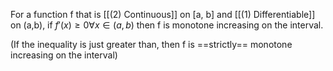 For a function f that is [[(2) Continuous]] on \[a, b] and [[(1) Differentiable]] on (a,b), if $f'(x) \ge 0 \forall x \in (a,b)$ then f is monotone increasing on the interval.

(If the inequality is just greater than, then f is ==strictly== monotone increasing on the interval)